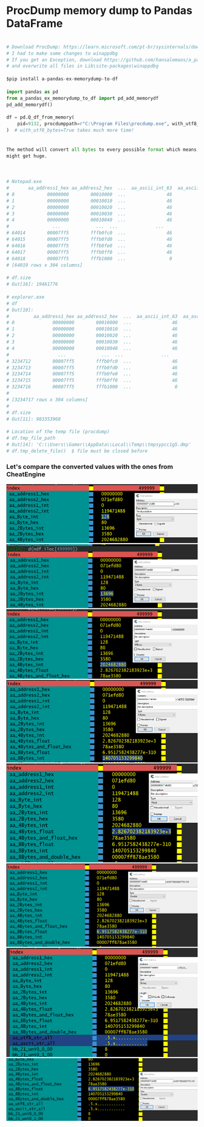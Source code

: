 <h1>ProcDump memory dump to Pandas DataFrame</h1>

```python

# Download ProcDump: https://learn.microsoft.com/pt-br/sysinternals/downloads/procdump
# I had to make some changes to winappdbg
# If you get an Exception, download https://github.com/hansalemaos/a_pandas_ex_memorydump_to_df/blob/main/winappdbg.zip
# and overwrite all files in Lib\site-packages\winappdbg

$pip install a-pandas-ex-memorydump-to-df

import pandas as pd
from a_pandas_ex_memorydump_to_df import pd_add_memorydf
pd_add_memorydf()

df = pd.Q_df_from_memory(
    pid=9132, procdumppath=r"C:\Program Files\procdump.exe", with_utf8_bytes=False
)  # with_utf8_bytes=True takes much more time!


The method will convert all bytes to every possible format which means, the DataFrame 
might get huge. 



# Notepad.exe
#       aa_address1_hex aa_address2_hex  ...  aa_ascii_int_63  aa_ascii_int_66
# 0            00000000        00010000  ...               46               46
# 1            00000000        00010010  ...               46               46
# 2            00000000        00010020  ...               46               46
# 3            00000000        00010030  ...               46               46
# 4            00000000        00010040  ...               46               46
#                ...             ...  ...              ...              ...
# 64014        00007ff5        fffb0fc0  ...               46               46
# 64015        00007ff5        fffb0fd0  ...               46               46
# 64016        00007ff5        fffb0fe0  ...               46               46
# 64017        00007ff5        fffb0ff0  ...               46               46
# 64018        00007ff5        fffb1000  ...                0                0
# [64019 rows x 304 columns]

# df.size
# Out[16]: 19461776

# explorer.exe
# df
# Out[10]:
#         aa_address1_hex aa_address2_hex  ...  aa_ascii_int_63  aa_ascii_int_66
# 0              00000000        00010000  ...               46               46
# 1              00000000        00010010  ...               46               46
# 2              00000000        00010020  ...               46               46
# 3              00000000        00010030  ...               46               46
# 4              00000000        00010040  ...               46               46
#                  ...             ...  ...              ...              ...
# 3234712        00007ff5        fffb0fc0  ...               46               46
# 3234713        00007ff5        fffb0fd0  ...               46               46
# 3234714        00007ff5        fffb0fe0  ...               46               46
# 3234715        00007ff5        fffb0ff0  ...               46               46
# 3234716        00007ff5        fffb1000  ...                0                0
#
# [3234717 rows x 304 columns]
#
# df.size
# Out[11]: 983353968

# Location of the temp file (procdump)
# df.tmp_file_path
# Out[14]: 'C:\\Users\\Gamer\\AppData\\Local\\Temp\\tmpsypcc1g5.dmp'
# df.tmp_delete_file()  $ file must be closed before

```

### Let's compare the converted values with the ones from CheatEngine

<img title="" src="https://github.com/hansalemaos/screenshots/raw/main/debugdf/debugdf_00000001.png" alt="">

<img title="" src="https://github.com/hansalemaos/screenshots/raw/main/debugdf/debugdf_00000002.png" alt="">

<img title="" src="https://github.com/hansalemaos/screenshots/raw/main/debugdf/debugdf_00000003.png" alt="">

<img title="" src="https://github.com/hansalemaos/screenshots/raw/main/debugdf/debugdf_00000004.png" alt="">

<img title="" src="https://github.com/hansalemaos/screenshots/raw/main/debugdf/debugdf_00000005.png" alt="">

<img title="" src="https://github.com/hansalemaos/screenshots/raw/main/debugdf/debugdf_00000006.png" alt="">

<img title="" src="https://github.com/hansalemaos/screenshots/raw/main/debugdf/debugdf_00000007.png" alt="">

<img title="" src="https://github.com/hansalemaos/screenshots/raw/main/debugdf/debugdf_00000008.png" alt="">